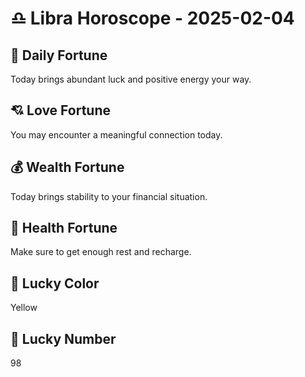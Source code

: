 # ♎ Libra Horoscope - 2025-02-04

## 🎯 Daily Fortune

Today brings abundant luck and positive energy your way.

## 💘 Love Fortune

You may encounter a meaningful connection today.

## 💰 Wealth Fortune

Today brings stability to your financial situation.

## 🌱 Health Fortune

Make sure to get enough rest and recharge.

## 🎨 Lucky Color

Yellow

## 🔢 Lucky Number

98
